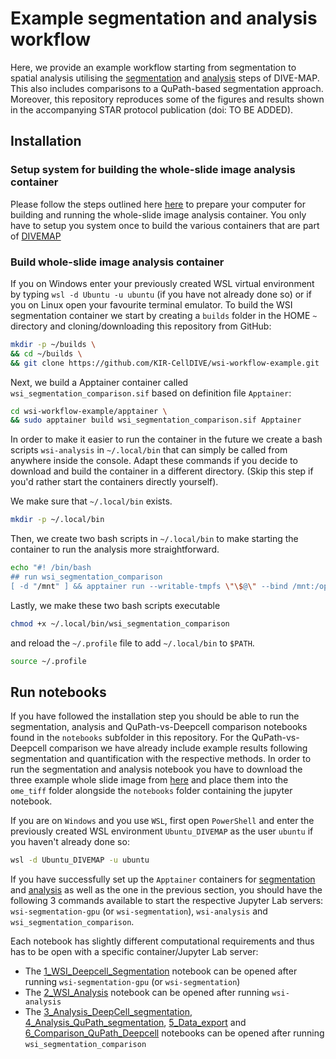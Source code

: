 # Example segmentation and analysis workflow

Here, we provide an example workflow starting from segmentation to spatial analysis utilising the [segmentation](https://github.com/KIR-CellDIVE/wsi-segmentation) and [analysis](https://github.com/KIR-CellDIVE/wsi-analysis) steps of DIVE-MAP. This also includes comparisons to a QuPath-based segmentation approach. Moreover, this repository reproduces some of the figures and results shown in the accompanying STAR protocol publication (doi: TO BE ADDED).

## Installation

### Setup system for building the whole-slide image analysis container
Please follow the steps outlined here [here](https://github.com/KIR-CellDIVE/wsi-analysis) to prepare your computer for building and running the whole-slide image analysis container. You only have to setup you system once to build the various containers that are part of [DIVEMAP](https://github.com/KIR-CellDIVE/DIVE-MAP)

### Build whole-slide image analysis container

If you on Windows enter your previously created WSL virtual environment by typing `wsl -d Ubuntu -u ubuntu` (if you have not already done so) or if you on Linux open your favourite terminal emulator. To build the WSI segmentation container we start by creating a `builds` folder in the HOME `~` directory and cloning/downloading this repository from GitHub: 


```bash
mkdir -p ~/builds \
&& cd ~/builds \
&& git clone https://github.com/KIR-CellDIVE/wsi-workflow-example.git
```
Next, we build a Apptainer container called `wsi_segmentation_comparison.sif` based on definition file `Apptainer`:

```bash
cd wsi-workflow-example/apptainer \
&& sudo apptainer build wsi_segmentation_comparison.sif Apptainer
```

In order to make it easier to run the container in the future we create a bash scripts `wsi-analysis` in `~/.local/bin` that can simply be called from anywhere inside the console. Adapt these commands if you decide to download and build the container in a different directory. (Skip this step if you'd rather start the containers directly yourself). 

We make sure that `~/.local/bin` exists.
```bash
mkdir -p ~/.local/bin
```
Then, we create two bash scripts in `~/.local/bin` to make starting the container to run the analysis more straightforward.


```bash
echo "#! /bin/bash
## run wsi_segmentation_comparison
[ -d "/mnt" ] && apptainer run --writable-tmpfs \"\$@\" --bind /mnt:/opt/analysis/drives --bind /:/opt/analysis/host $HOME/builds/wsi-workflow-example/apptainer/wsi_segmentation_comparison.sif || apptainer run --writable-tmpfs \"\$@\" --bind /:/opt/analysis/host $HOME/builds/wsi-workflow-example/apptainer/wsi_segmentation_comparison.sif" > ~/.local/bin/wsi_segmentation_comparison
```
Lastly, we make these two bash scripts executable

```bash
chmod +x ~/.local/bin/wsi_segmentation_comparison
```
and reload the `~/.profile` file to add `~/.local/bin` to `$PATH`.
```bash
source ~/.profile
```



## Run notebooks

If you have followed the installation step you should be able to run the segmentation, analysis and QuPath-vs-Deepcell comparison notebooks found in the `notebooks` subfolder in this repository. For the QuPath-vs-Deepcell comparison we have already include example results following segmentation and quantification with the respective methods. In order to run the segmentation and analysis notebook you have to download the three example whole slide image from [here](https://huggingface.co/datasets/kir-celldive/divemap/resolve/main/ome_tiff.zip) and place them into the `ome_tiff` folder alongside the `notebooks` folder containing the jupyter notebook. 

If you are on `Windows` and you use `WSL`, first open `PowerShell` and enter the previously created WSL environment `Ubuntu_DIVEMAP` as the user `ubuntu` if you haven't already done so:

```bash
wsl -d Ubuntu_DIVEMAP -u ubuntu
```

If you have successfully set up the `Apptainer` containers for [segmentation](https://github.com/KIR-CellDIVE/wsi-segmentation) and [analysis](https://github.com/KIR-CellDIVE/wsi-analysis) as well as the one in the previous section, you should have the following 3 commands available to start the respective Jupyter Lab servers: `wsi-segmentation-gpu` (or `wsi-segmentation`), `wsi-analysis` and `wsi_segmentation_comparison`.

Each notebook has slightly different computational requirements and thus has to be open with a specific container/Jupyter Lab server:

- The [1_WSI_Deepcell_Segmentation](https://github.com/KIR-CellDIVE/wsi-workflow-example/blob/main/notebooks/1_WSI_Deepcell_Segmentation.ipynb) notebook can be opened after running `wsi-segmentation-gpu` (or `wsi-segmentation`)
- The [2_WSI_Analysis](https://github.com/KIR-CellDIVE/wsi-workflow-example/blob/main/notebooks/2_WSI_Analysis.ipynb) notebook can be opened after running `wsi-analysis`
- The [3_Analysis_DeepCell_segmentation](https://github.com/KIR-CellDIVE/wsi-workflow-example/blob/main/notebooks/3_Analysis_DeepCell_segmentation.ipynb), [4_Analysis_QuPath_segmentation](https://github.com/KIR-CellDIVE/wsi-workflow-example/blob/main/notebooks/4_Analysis_QuPath_segmentation.ipynb), [5_Data_export](https://github.com/KIR-CellDIVE/wsi-workflow-example/blob/main/notebooks/5_Data_export.ipynb) and [6_Comparison_QuPath_Deepcell](https://github.com/KIR-CellDIVE/wsi-workflow-example/blob/main/notebooks/6_Comparison_QuPath_Deepcell.ipynb) notebooks can be opened after running `wsi_segmentation_comparison`  
